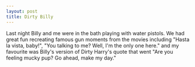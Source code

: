 ```yaml
--- 
layout: post
title: Dirty Billy
---
```

Last night Billy and me were in the bath playing with water pistols. We had great fun recreating famous gun moments from the movies including "Hasta la vista, baby!", "You talking to me? Well, I'm the only one here." and my favourite was Billy's version of Dirty Harry's quote that went "Are you feeling mucky pup? Go ahead, make my day."
